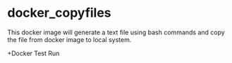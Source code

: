 # docker_copyfiles
This docker image will generate a text file using bash commands and copy the file from docker image to local system.

+Docker Test Run